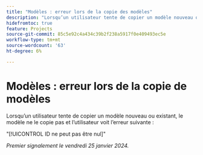 ```yaml
---
title: "Modèles : erreur lors de la copie des modèles"
description: "Lorsqu’un utilisateur tente de copier un modèle nouveau ou existant, il ne le copie pas et affiche une erreur."
hidefromtoc: true
feature: Projects
source-git-commit: 85c5e92c4a434c39b2f238a5917f0e409493ec5e
workflow-type: tm+mt
source-wordcount: '63'
ht-degree: 6%

---
```



# Modèles : erreur lors de la copie de modèles

Lorsqu’un utilisateur tente de copier un modèle nouveau ou existant, le modèle ne le copie pas et l’utilisateur voit l’erreur suivante :

&quot;[!UICONTROL ID ne peut pas être nul]&quot;

_Premier signalement le vendredi 25 janvier 2024._
